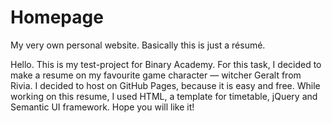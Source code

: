 # Homepage
My very own personal website. Basically this is just a résumé. 

Hello. This is my test-project for Binary Academy. For this task, I decided to make a resume on my favourite game character —
witcher Geralt from Rivia. I decided to host on GitHub Pages, because it is easy and free. 
While working on this resume, I used HTML, a template for timetable, jQuery and Semantic UI framework. Hope you will like it! 
